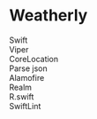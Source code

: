 # Weatherly
Swift
<br />Viper
<br />CoreLocation
<br />Parse json
<br />Alamofire
<br />Realm
<br />R.swift
<br />SwiftLint
